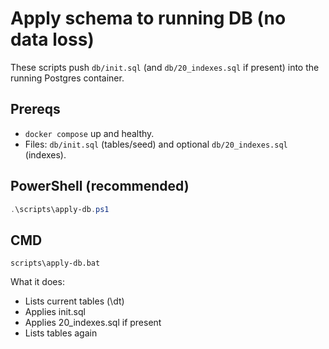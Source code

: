 # Apply schema to running DB (no data loss)

These scripts push `db/init.sql` (and `db/20_indexes.sql` if present) into the running Postgres container.

## Prereqs
- `docker compose` up and healthy.
- Files: `db/init.sql` (tables/seed) and optional `db/20_indexes.sql` (indexes).

## PowerShell (recommended)
```powershell
.\scripts\apply-db.ps1
```

## CMD
```
scripts\apply-db.bat
```

What it does:

- Lists current tables (\dt)
- Applies init.sql
- Applies 20_indexes.sql if present
- Lists tables again
